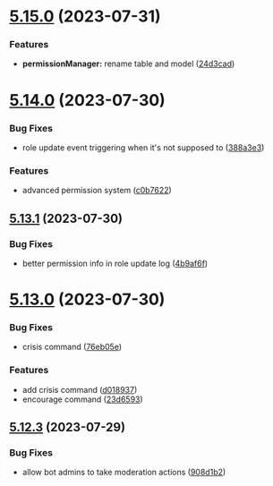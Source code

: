 # [5.15.0](https://github.com/onesoft-sudo/sudobot/compare/v5.14.0...v5.15.0) (2023-07-31)


### Features

* **permissionManager:** rename table and model ([24d3cad](https://github.com/onesoft-sudo/sudobot/commit/24d3cadde5a754260f2361211c415067e6b020e8))



# [5.14.0](https://github.com/onesoft-sudo/sudobot/compare/v5.13.1...v5.14.0) (2023-07-30)


### Bug Fixes

* role update event triggering when it's not supposed to ([388a3e3](https://github.com/onesoft-sudo/sudobot/commit/388a3e325a9901829b779fab031753d86560cf0a))


### Features

* advanced permission system ([c0b7622](https://github.com/onesoft-sudo/sudobot/commit/c0b7622ca4edb3bff134a502b412b0403ccd275e))



## [5.13.1](https://github.com/onesoft-sudo/sudobot/compare/v5.13.0...v5.13.1) (2023-07-30)


### Bug Fixes

* better permission info in role update log ([4b9af6f](https://github.com/onesoft-sudo/sudobot/commit/4b9af6fd03cc43721ded93fcdb480c03856f023f))



# [5.13.0](https://github.com/onesoft-sudo/sudobot/compare/v5.12.3...v5.13.0) (2023-07-30)


### Bug Fixes

* crisis command ([76eb05e](https://github.com/onesoft-sudo/sudobot/commit/76eb05e1f0a6406d4a63c877e41788d0b5d885cc))


### Features

* add crisis command ([d018937](https://github.com/onesoft-sudo/sudobot/commit/d0189375084ae1518a6acbec45cbf50c3ebdfd58))
* encourage command ([23d6593](https://github.com/onesoft-sudo/sudobot/commit/23d6593a8ea125a3f6b0fb8cffe1c1b61340126b))



## [5.12.3](https://github.com/onesoft-sudo/sudobot/compare/v5.12.2...v5.12.3) (2023-07-29)


### Bug Fixes

* allow bot admins to take moderation actions ([908d1b2](https://github.com/onesoft-sudo/sudobot/commit/908d1b2286292ec2a1daaf4f1175c4f007b6be49))



